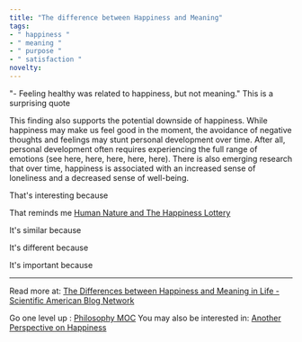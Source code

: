 ```yaml
---
title: "The difference between Happiness and Meaning"
tags:
- " happiness "
- " meaning "
- " purpose "
- " satisfaction "
novelty:
---
```


"-   Feeling healthy was related to happiness, but not meaning."
This is a surprising quote

This finding also supports the potential downside of happiness. While happiness may make us feel good in the moment, the avoidance of negative thoughts and feelings may stunt personal development over time. After all, personal development often requires experiencing the full range of emotions (see here, here, here, here, here). There is also emerging research that over time, happiness is associated with an increased sense of loneliness and a decreased sense of well-being.

That's interesting because

That reminds me [Human Nature and The Happiness Lottery](Notes/Human%20Nature%20and%20The%20Happiness%20Lottery.md)

It's similar because

It's different because

It's important because

----

Read more at: [The Differences between Happiness and Meaning in Life - Scientific American Blog Network](https://blogs.scientificamerican.com/beautiful-minds/the-differences-between-happiness-and-meaning-in-life/)

Go one level up : [Philosophy MOC](Maps/Philosophy%20MOC.md)
You may also be interested in: [Another Perspective on Happiness](Notes/Another%20Perspective%20on%20Happiness.md)